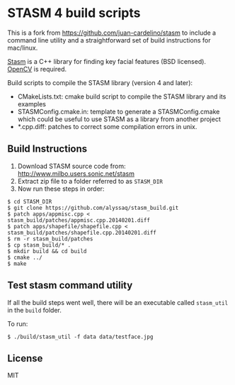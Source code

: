 # STASM 4 build scripts

This is a fork from <https://github.com/juan-cardelino/stasm> to include a command line utility and a straightforward set of build instructions for mac/linux.

[Stasm](<http://www.milbo.users.sonic.net/stasm>) is a C++ library for finding key facial features (BSD licensed). [OpenCV](http://opencv.org/) is required.

Build scripts to compile the STASM library (version 4 and later):

* CMakeLists.txt: cmake build script to compile the STASM library and its examples
* STASMConfig.cmake.in: template to generate a STASMConfig.cmake which could be useful to use STASM as a library from another project
* *.cpp.diff: patches to correct some compilation errors in unix.


## Build Instructions

1. Download STASM source code from: <http://www.milbo.users.sonic.net/stasm>
2. Extract zip file to a folder referred to as `STASM_DIR`
3. Now run these steps in order:

```
$ cd STASM_DIR
$ git clone https://github.com/alyssaq/stasm_build.git
$ patch apps/appmisc.cpp < stasm_build/patches/appmisc.cpp.20140201.diff
$ patch apps/shapefile/shapefile.cpp < stasm_build/patches/shapefile.cpp.20140201.diff
$ rm -r stasm_build/patches
$ cp stasm_build/* .
$ mkdir build && cd build
$ cmake ../
$ make
```

## Test stasm command utility
If all the build steps went well, there will be an executable called `stasm_util` in the `build` folder.

To run:

	$ ./build/stasm_util -f data data/testface.jpg

## License
MIT